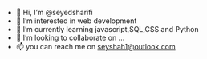- 👋 Hi, I’m @seyedsharifi
- 👀 I’m interested in web development
- 🌱 I’m currently learning javascript,SQL,CSS and Python
- 💞️ I’m looking to collaborate on ...
- 📫 you can reach me on seyshah1@outlook.com

<!---
seyedsharifi/seyedsharifi is a ✨ special ✨ repository because its `README.md` (this file) appears on your GitHub profile.
You can click the Preview link to take a look at your changes.
--->
